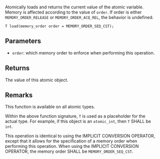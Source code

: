 Atomically loads and returns the current value of the atomic variable. Memory is affected according to the value of `order`.  If order is either `MEMORY_ORDER_RELEASE` or `MEMORY_ORDER_ACQ_REL`, the behavior is undefined.

```nvgt
T load(memory_order order = MEMORY_ORDER_SEQ_CST);
```

## Parameters

* `order`: which memory order to enforce when performing this operation.

## Returns

The value of this atomic object.

## Remarks

This function is available on all atomic types.

Within the above function signature, `T` is used as a placeholder for the actual type. For example, if this object is an `atomic_int`, then `T` SHALL be `int`.

This operation is identical to using the IMPLICIT CONVERSION OPERATOR, except that it allows for the specification of a memory order when performing this operation. When using the IMPLICIT CONVERSION OPERATOR, the memory order SHALL be `MEMORY_ORDER_SEQ_CST`.